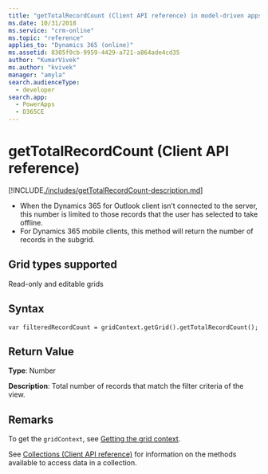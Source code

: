 ```yaml
---
title: "getTotalRecordCount (Client API reference) in model-driven apps| MicrosoftDocs"
ms.date: 10/31/2018
ms.service: "crm-online"
ms.topic: "reference"
applies_to: "Dynamics 365 (online)"
ms.assetid: 8305f0cb-9959-4429-a721-a864ade4cd35
author: "KumarVivek"
ms.author: "kvivek"
manager: "amyla"
search.audienceType: 
  - developer
search.app: 
  - PowerApps
  - D365CE
---
```

# getTotalRecordCount (Client API reference)



[!INCLUDE[./includes/getTotalRecordCount-description.md](./includes/getTotalRecordCount-description.md)]

- When the Dynamics 365 for Outlook client isn’t connected to the server, this number is limited to those records that the user has selected to take offline.
- For Dynamics 365 mobile clients, this method will return the number of records in the subgrid.

## Grid types supported

Read-only and editable grids

## Syntax

`var filteredRecordCount = gridContext.getGrid().getTotalRecordCount();`

## Return Value

**Type**: Number

**Description**: Total number of records that match the filter criteria of the view.

## Remarks

To get the `gridContext`, see [Getting the grid context](../../grids.md#bkmk_gridcontext).

See [Collections (Client API reference)](../../collections.md) for information on the methods available to access data in a collection.

